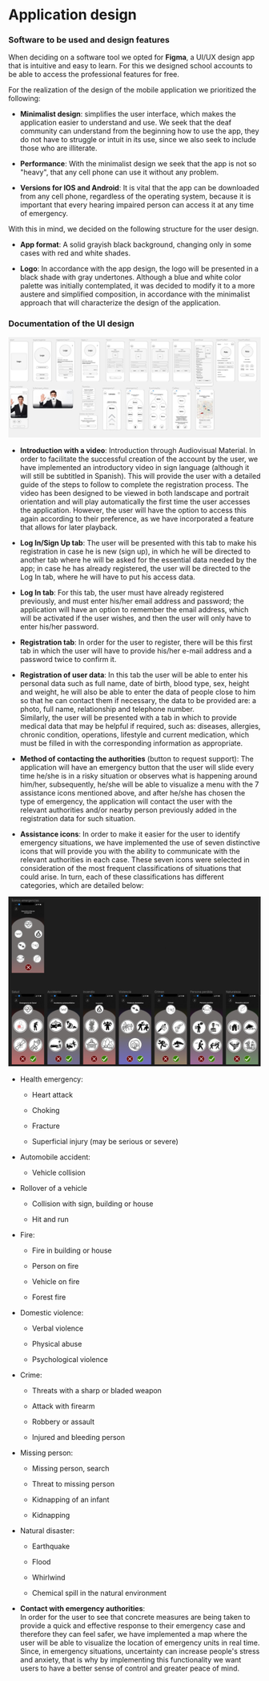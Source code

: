 # Application design 

### Software to be used and design features 

When deciding on a software tool we opted for **Figma**, a UI/UX design app that is intuitive and easy to learn. For this we designed school accounts to be able to access the professional features for free.  

For the realization of the design of the mobile application we prioritized the following: 

- **Minimalist design**: simplifies the user interface, which makes the application easier to understand and use. We seek that the deaf community can understand from the beginning how to use the app, they do not have to struggle or intuit in its use, since we also seek to include those who are illiterate. 

- **Performance**: With the minimalist design we seek that the app is not so "heavy", that any cell phone can use it without any problem. 

- **Versions for IOS and Android**: It is vital that the app can be downloaded from any cell phone, regardless of the operating system, because it is important that every hearing impaired person can access it at any time of emergency.

With this in mind, we decided on the following structure for the user design. 

- **App format**:  A solid grayish black background, changing only in some cases with red and white shades. 

- **Logo**:  In accordance with the app design, the logo will be presented in a black shade with gray undertones. Although a blue and white color palette was initially contemplated, it was decided to modify it to a more austere and simplified composition, in accordance with the minimalist approach that will characterize the design of the application.


### Documentation of the UI design

<p align="center">
  <img src="/Assets/low-fidelity model.jpeg">
</p>

- **Introduction with a video**: Introduction through Audiovisual Material. In order to facilitate the successful creation of the account by the user, we have implemented an introductory video in sign language (although it will still be subtitled in Spanish). This will provide the user with a detailed guide of the steps to follow to complete the registration process. The video has been designed to be viewed in both landscape and portrait orientation and will play automatically the first time the user accesses the application. However, the user will have the option to access this again according to their preference, as we have incorporated a feature that allows for later playback. 

- **Log In/Sign Up tab**:  The user will be presented with this tab to make his registration in case he is new (sign up), in which he will be directed to another tab where he will be asked for the essential data needed by the app; in case he has already registered, the user will be directed to the Log In tab, where he will have to put his access data.  

- **Log In tab**: For this tab, the user must have already registered previously, and must enter his/her email address and password; the application will have an option to remember the email address, which will be activated if the user wishes, and then the user will only have to enter his/her password.

- **Registration tab**: In order for the user to register, there will be this first tab in which the user will have to provide his/her e-mail address and a password twice to confirm it.

- **Registration of user data**:  In this tab the user will be able to enter his personal data such as full name, date of birth, blood type, sex, height and weight, he will also be able to enter the data of people close to him so that he can contact them if necessary, the data to be provided are: a photo, full name, relationship and telephone number.  
Similarly, the user will be presented with a tab in which to provide medical data that may be helpful if required, such as: diseases, allergies, chronic condition, operations, lifestyle and current medication, which must be filled in with the corresponding information as appropriate.  

- **Method of contacting the authorities** (button to request support): The application will have an emergency button that the user will slide every time he/she is in a risky situation or observes what is happening around him/her, subsequently, he/she will be able to visualize a menu with the 7 assistance icons mentioned above, and after he/she has chosen the type of emergency, the application will contact the user with the relevant authorities and/or nearby person previously added in the registration data for such situation.  

- **Assistance icons**: In order to make it easier for the user to identify emergency situations, we have implemented the use of seven distinctive icons that will provide you with the ability to communicate with the relevant authorities in each case. These seven icons were selected in consideration of the most frequent classifications of situations that could arise. In turn, each of these classifications has different categories, which are detailed below: 

<p align="center">
  <img src="/Assets/Icons.jpeg">
</p>

- Health emergency:  

	- Heart attack 

	- Choking 

	- Fracture 

	- Superficial injury (may be serious or severe) 

- Automobile accident: 

	- Vehicle collision 

- Rollover of a vehicle 

	- Collision with sign, building or house 

	- Hit and run 

- Fire: 

	- Fire in building or house 

	- Person on fire 

	- Vehicle on fire 

	- Forest fire 

- Domestic violence: 

	- Verbal violence 

	- Physical abuse 

	- Psychological violence 

- Crime: 

	- Threats with a sharp or bladed weapon 

	- Attack with firearm 

	- Robbery or assault 

	- Injured and bleeding person 

- Missing person: 

	- Missing person, search 

	- Threat to missing person 

	- Kidnapping of an infant 

	- Kidnapping 

- Natural disaster: 

	- Earthquake 

	- Flood 

	- Whirlwind 

	- Chemical spill in the natural environment

- **Contact with emergency authorities**:  
In order for the user to see that concrete measures are being taken to provide a quick and effective response to their emergency case and therefore they can feel safer, we have implemented a map where the user will be able to visualize the location of emergency units in real time. Since, in emergency situations, uncertainty can increase people's stress and anxiety, that is why by implementing this functionality we want users to have a better sense of control and greater peace of mind.
